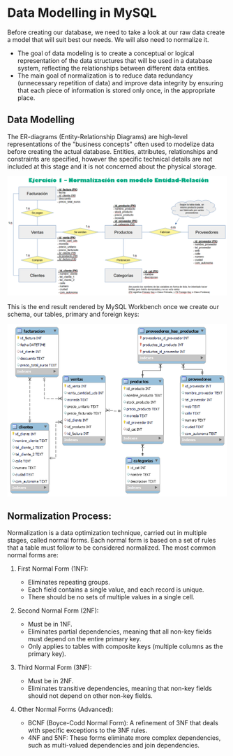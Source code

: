 # Data Modelling in MySQL

Before creating our database, we need to take a look at our raw data create a model that will suit best our needs. We will also need to normalize it. 
*    The goal of data modeling is to create a conceptual or logical representation of the data structures that will be used in a database system, reflecting the relationships between different data entities.
*    The main goal of normalization is to reduce data redundancy (unnecessary repetition of data) and improve data integrity by ensuring that each piece of information is stored only once, in the appropriate place.

## Data Modelling

The ER-diagrams (Entity-Relationship Diagrams) are high-level representations of the "business concepts" often used to modelize data before creating the actual database. Entities, attributes, relationships and constraints are specified, however the specific technical details are not included at this stage and it is not concerned about the physical storage.

![alt text](https://github.com/MaiteLizarraga/mysql_sales_repo/blob/main/img/E-R_diagram_ppt.png)

This is the end result rendered by MySQL Workbench once we create our schema, our tables, primary and foreign keys:

![alt text](https://github.com/MaiteLizarraga/mysql_sales_repo/blob/main/img/E-R_diagram_shop.png)

## Normalization Process:
Normalization is a data optimization technique, carried out in multiple stages, called normal forms. Each normal form is based on a set of rules that a table must follow to be considered normalized. The most common normal forms are:

1. First Normal Form (1NF):
    + Eliminates repeating groups.
    + Each field contains a single value, and each record is unique.
    + There should be no sets of multiple values in a single cell.

2. Second Normal Form (2NF):
    + Must be in 1NF.
    + Eliminates partial dependencies, meaning that all non-key fields must depend on the entire primary key.
    + Only applies to tables with composite keys (multiple columns as the primary key).

3. Third Normal Form (3NF):
    + Must be in 2NF.
    + Eliminates transitive dependencies, meaning that non-key fields should not depend on other non-key fields.

4. Other Normal Forms (Advanced):
    + BCNF (Boyce-Codd Normal Form): A refinement of 3NF that deals with specific exceptions to the 3NF rules.
    + 4NF and 5NF: These forms eliminate more complex dependencies, such as multi-valued dependencies and join dependencies.